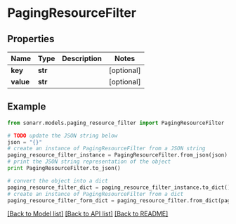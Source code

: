 # PagingResourceFilter


## Properties
Name | Type | Description | Notes
------------ | ------------- | ------------- | -------------
**key** | **str** |  | [optional] 
**value** | **str** |  | [optional] 

## Example

```python
from sonarr.models.paging_resource_filter import PagingResourceFilter

# TODO update the JSON string below
json = "{}"
# create an instance of PagingResourceFilter from a JSON string
paging_resource_filter_instance = PagingResourceFilter.from_json(json)
# print the JSON string representation of the object
print PagingResourceFilter.to_json()

# convert the object into a dict
paging_resource_filter_dict = paging_resource_filter_instance.to_dict()
# create an instance of PagingResourceFilter from a dict
paging_resource_filter_form_dict = paging_resource_filter.from_dict(paging_resource_filter_dict)
```
[[Back to Model list]](../README.md#documentation-for-models) [[Back to API list]](../README.md#documentation-for-api-endpoints) [[Back to README]](../README.md)


